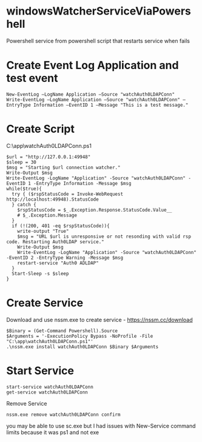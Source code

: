 # windowsWatcherServiceViaPowershell
Powershell service from powershell script that restarts service when fails

# Create Event Log Application and test event
```
New-EventLog –LogName Application –Source "watchAuth0LDAPConn"
Write-EventLog –LogName Application –Source "watchAuth0LDAPConn" –EntryType Information –EventID 1 –Message "This is a test message."
```

# Create Script
C:\app\watchAuth0LDAPConn.ps1
```
$url = "http://127.0.0.1:49948"
$sleep = 30
$msg = "Starting $url connection watcher."
Write-Output $msg
Write-EventLog -LogName "Application" -Source "watchAuth0LDAPConn" -EventID 1 -EntryType Information -Message $msg
while($true){
  try { ($rspStatusCode = Invoke-WebRequest http://localhost:49948).StatusCode
  } catch {
    $rspStatusCode = $_.Exception.Response.StatusCode.Value__
    # $_.Exception.Message
  }
  if (!(200, 401 -eq $rspStatusCode)){
    write-output "True"
    $msg = "URL $url is unresponsive or not resonding with valid rsp code. Restarting Auth0LDAP service."
    Write-Output $msg
    Write-EventLog -LogName "Application" -Source "watchAuth0LDAPConn" -EventID 2 -EntryType Warning -Message $msg
    restart-service "Auth0 ADLDAP"
  }
  Start-Sleep -s $sleep
}
```

# Create Service

Download and use nssm.exe to create service - https://nssm.cc/download
```
$Binary = (Get-Command Powershell).Source
$Arguments = '-ExecutionPolicy Bypass -NoProfile -File "C:\app\watchAuth0LDAPConn.ps1"'
.\nssm.exe install watchAuth0LDAPConn $Binary $Arguments
```

# Start Service
```
start-service watchAuth0LDAPConn
get-service watchAuth0LDAPConn
```

Remove Service
```
nssm.exe remove watchAuth0LDAPConn confirm
```




you may be able to use sc.exe but I had issues with New-Service command limits because it was ps1 and not exe

